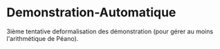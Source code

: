 # Demonstration-Automatique
3ième tentative deformalisation des démonstration (pour gérer au moins l'arithmétique de Péano).
